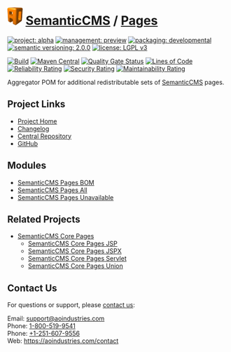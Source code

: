 # [<img src="ao-logo.png" alt="AO Logo" width="35" height="40">](https://github.com/ao-apps) [SemanticCMS](https://github.com/ao-apps/semanticcms) / [Pages](https://github.com/ao-apps/semanticcms-pages)

[![project: alpha](https://semanticcms.com/ao-badges/project-alpha.svg)](https://aoindustries.com/life-cycle#project-alpha)
[![management: preview](https://semanticcms.com/ao-badges/management-preview.svg)](https://aoindustries.com/life-cycle#management-preview)
[![packaging: developmental](https://semanticcms.com/ao-badges/packaging-developmental.svg)](https://aoindustries.com/life-cycle#packaging-developmental)  
[![semantic versioning: 2.0.0](https://semanticcms.com/ao-badges/semver-2.0.0.svg)](https://semver.org/spec/v2.0.0.html)
[![license: LGPL v3](https://semanticcms.com/ao-badges/license-lgpl-3.0.svg)](https://www.gnu.org/licenses/lgpl-3.0)

[![Build](https://github.com/ao-apps/semanticcms-pages/workflows/Build/badge.svg?branch=master)](https://github.com/ao-apps/semanticcms-pages/actions?query=workflow%3ABuild)
[![Maven Central](https://maven-badges.herokuapp.com/maven-central/com.semanticcms/semanticcms-pages/badge.svg)](https://maven-badges.herokuapp.com/maven-central/com.semanticcms/semanticcms-pages)
[![Quality Gate Status](https://sonarcloud.io/api/project_badges/measure?branch=master&project=com.semanticcms%3Asemanticcms-pages&metric=alert_status)](https://sonarcloud.io/dashboard?branch=master&id=com.semanticcms%3Asemanticcms-pages)
[![Lines of Code](https://sonarcloud.io/api/project_badges/measure?branch=master&project=com.semanticcms%3Asemanticcms-pages&metric=ncloc)](https://sonarcloud.io/component_measures?branch=master&id=com.semanticcms%3Asemanticcms-pages&metric=ncloc)  
[![Reliability Rating](https://sonarcloud.io/api/project_badges/measure?branch=master&project=com.semanticcms%3Asemanticcms-pages&metric=reliability_rating)](https://sonarcloud.io/component_measures?branch=master&id=com.semanticcms%3Asemanticcms-pages&metric=Reliability)
[![Security Rating](https://sonarcloud.io/api/project_badges/measure?branch=master&project=com.semanticcms%3Asemanticcms-pages&metric=security_rating)](https://sonarcloud.io/component_measures?branch=master&id=com.semanticcms%3Asemanticcms-pages&metric=Security)
[![Maintainability Rating](https://sonarcloud.io/api/project_badges/measure?branch=master&project=com.semanticcms%3Asemanticcms-pages&metric=sqale_rating)](https://sonarcloud.io/component_measures?branch=master&id=com.semanticcms%3Asemanticcms-pages&metric=Maintainability)

Aggregator POM for additional redistributable sets of [SemanticCMS](https://github.com/ao-apps/semanticcms) pages.

## Project Links
* [Project Home](https://semanticcms.com/pages/)
* [Changelog](https://semanticcms.com/pages/changelog)
* [Central Repository](https://central.sonatype.com/artifact/com.semanticcms/semanticcms-pages)
* [GitHub](https://github.com/ao-apps/semanticcms-pages)

## Modules
* [SemanticCMS Pages BOM](https://github.com/ao-apps/semanticcms-pages-bom)
* [SemanticCMS Pages All](https://github.com/ao-apps/semanticcms-pages-all)
* [SemanticCMS Pages Unavailable](https://github.com/ao-apps/semanticcms-pages-unavailable)

## Related Projects
* [SemanticCMS Core Pages](https://github.com/ao-apps/semanticcms-core-pages)
    * [SemanticCMS Core Pages JSP](https://github.com/ao-apps/semanticcms-core-pages-jsp)
    * [SemanticCMS Core Pages JSPX](https://github.com/ao-apps/semanticcms-core-pages-jspx)
    * [SemanticCMS Core Pages Servlet](https://github.com/ao-apps/semanticcms-core-pages-servlet)
    * [SemanticCMS Core Pages Union](https://github.com/ao-apps/semanticcms-core-pages-union)

## Contact Us
For questions or support, please [contact us](https://aoindustries.com/contact):

Email: [support@aoindustries.com](mailto:support@aoindustries.com)  
Phone: [1-800-519-9541](tel:1-800-519-9541)  
Phone: [+1-251-607-9556](tel:+1-251-607-9556)  
Web: https://aoindustries.com/contact
